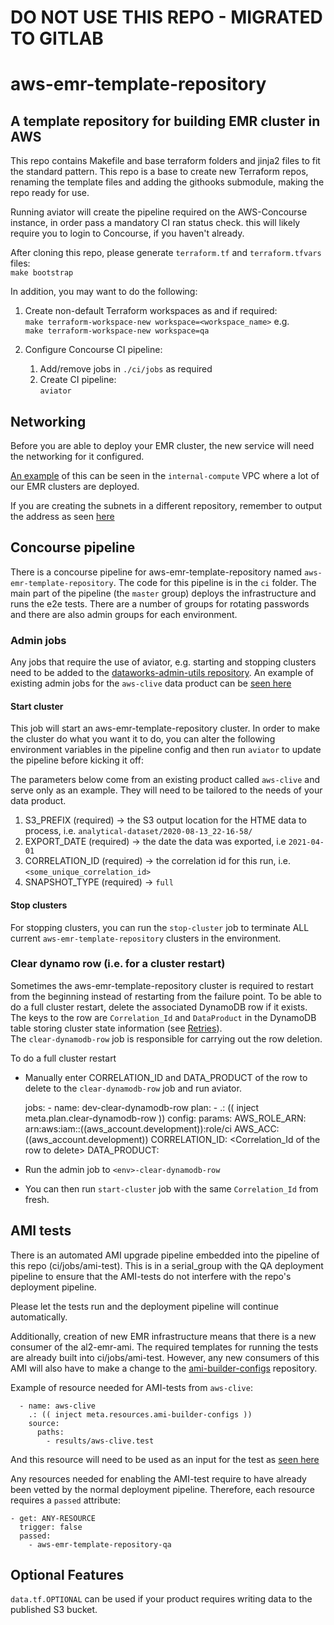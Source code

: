 # DO NOT USE THIS REPO - MIGRATED TO GITLAB


# aws-emr-template-repository

## A template repository for building EMR cluster in AWS

This repo contains Makefile and base terraform folders and jinja2 files to fit the standard pattern.
This repo is a base to create new Terraform repos, renaming the template files and adding the githooks submodule, making the repo ready for use.

Running aviator will create the pipeline required on the AWS-Concourse instance, in order pass a mandatory CI ran status check.  this will likely require you to login to Concourse, if you haven't already.

After cloning this repo, please generate `terraform.tf` and `terraform.tfvars` files:  
`make bootstrap`

In addition, you may want to do the following: 

1. Create non-default Terraform workspaces as and if required:  
    `make terraform-workspace-new workspace=<workspace_name>` e.g.  
    ```make terraform-workspace-new workspace=qa```

1. Configure Concourse CI pipeline:
    1. Add/remove jobs in `./ci/jobs` as required 
    1. Create CI pipeline:  
`aviator`

## Networking

Before you are able to deploy your EMR cluster, the new service will need the networking for it configured.   

[An example](https://git.ucd.gpn.gov.uk/dip/aws-internal-compute/blob/master/aws-emr-template-repository_network.tf) of this can be seen in the `internal-compute` VPC where a lot of our EMR clusters are deployed. 

If you are creating the subnets in a different repository, remember to output the address as seen [here](https://git.ucd.gpn.gov.uk/dip/aws-internal-compute/blob/master/outputs.tf#L47-L53)

## Concourse pipeline

There is a concourse pipeline for aws-emr-template-repository named `aws-emr-template-repository`. The code for this pipeline is in the `ci` folder. The main part of the pipeline (the `master` group) deploys the infrastructure and runs the e2e tests. There are a number of groups for rotating passwords and there are also admin groups for each environment.

### Admin jobs

Any jobs that require the use of aviator, e.g. starting and stopping clusters need to be added to the [dataworks-admin-utils repository](https://github.com/dwp/dataworks-admin-utils). An example of existing admin jobs for the `aws-clive` data product can be [seen here](https://ci.dataworks.dwp.gov.uk/teams/utility/pipelines/aws-clive)

#### Start cluster

This job will start an aws-emr-template-repository cluster. In order to make the cluster do what you want it to do, you can alter the following environment variables in the pipeline config and then run `aviator` to update the pipeline before kicking it off:

The parameters below come from an existing product called `aws-clive` and serve only as an example. They will need to be tailored to the needs of your data product.

1. S3_PREFIX (required) -> the S3 output location for the HTME data to process, i.e. `analytical-dataset/2020-08-13_22-16-58/`
1. EXPORT_DATE (required) -> the date the data was exported, i.e `2021-04-01`
1. CORRELATION_ID (required) -> the correlation id for this run, i.e. `<some_unique_correlation_id>`
1. SNAPSHOT_TYPE (required) -> `full`


#### Stop clusters

For stopping clusters, you can run the `stop-cluster` job to terminate ALL current `aws-emr-template-repository` clusters in the environment.

### Clear dynamo row (i.e. for a cluster restart)   

Sometimes the aws-emr-template-repository cluster is required to restart from the beginning instead of restarting from the failure point.
To be able to do a full cluster restart, delete the associated DynamoDB row if it exists. The keys to the row are `Correlation_Id` and `DataProduct` in the DynamoDB table storing cluster state information (see [Retries](#retries)).   
The `clear-dynamodb-row` job is responsible for carrying out the row deletion.

To do a full cluster restart

* Manually enter CORRELATION_ID and DATA_PRODUCT of the row to delete to the `clear-dynamodb-row` job and run aviator.


    jobs:
      - name: dev-clear-dynamodb-row
        plan:
          - .: (( inject meta.plan.clear-dynamodb-row ))
            config:
              params:
                AWS_ROLE_ARN: arn:aws:iam::((aws_account.development)):role/ci
                AWS_ACC: ((aws_account.development))
                CORRELATION_ID: <Correlation_Id of the row to delete>
                DATA_PRODUCT: <DataProduct of the row to delete>

* Run the admin job to `<env>-clear-dynamodb-row`

* You can then run `start-cluster` job with the same `Correlation_Id` from fresh.

## AMI tests  

There is an automated AMI upgrade pipeline embedded into the pipeline of this repo (ci/jobs/ami-test). This is in a serial_group with the QA deployment pipeline to ensure that the AMI-tests do not interfere with the repo's deployment pipeline.

Please let the tests run and the deployment pipeline will continue automatically. 

Additionally, creation of new EMR infrastructure means that there is a new consumer of the al2-emr-ami. The required templates for running the tests are already built into ci/jobs/ami-test. However, any new consumers of this AMI will also have to make a change to the [ami-builder-configs](https://github.com/dwp/ami-builder-configs) repository.

Example of resource needed for AMI-tests from `aws-clive`:  


      - name: aws-clive
        .: (( inject meta.resources.ami-builder-configs ))
        source:
          paths:
            - results/aws-clive.test

And this resource will need to be used as an input for the test as [seen here](https://github.com/dwp/ami-builder-configs/blob/74c0ab96fb968f47d17f367810f75bb49d84395b/ci/infra/jobs/build_amis/dw-al2-emr-ami.yml#L34-L66)  

Any resources needed for enabling the AMI-test require to have already been vetted by the normal deployment pipeline. Therefore, each resource requires a `passed` attribute: 

    - get: ANY-RESOURCE
      trigger: false
      passed:
        - aws-emr-template-repository-qa
 

## Optional Features

`data.tf.OPTIONAL` can be used if your product requires writing data to the published S3 bucket.
